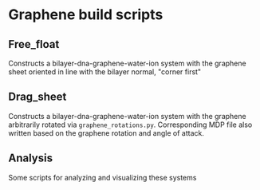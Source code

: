 # Graphene build scripts
## Free_float  
Constructs a bilayer-dna-graphene-water-ion system with the graphene sheet
oriented in line with the bilayer normal, "corner first"
## Drag_sheet  
Constructs a bilayer-dna-graphene-water-ion system with the graphene arbitrarily
rotated via `graphene_rotations.py`. Corresponding MDP file also written
based on the graphene rotation and angle of attack. 
## Analysis  
Some scripts for analyzing and visualizing these systems
